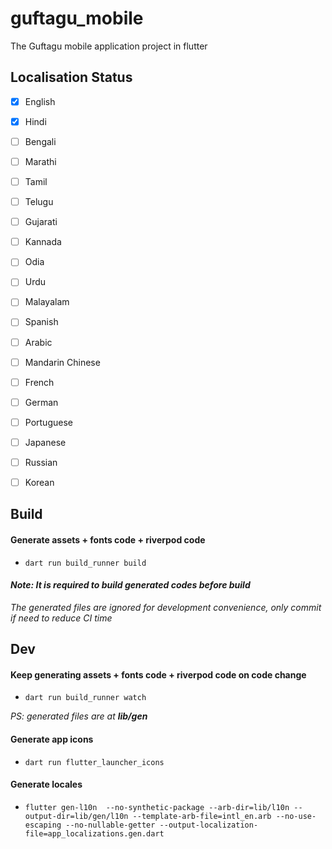 # guftagu_mobile

The Guftagu mobile application project in flutter

## Localisation Status

- [x] English
- [x] Hindi
- [ ] Bengali
- [ ] Marathi
- [ ] Tamil
- [ ] Telugu
- [ ] Gujarati
- [ ] Kannada
- [ ] Odia
- [ ] Urdu
- [ ] Malayalam
- [ ] Spanish
- [ ] Arabic
- [ ] Mandarin Chinese
- [ ] French
- [ ] German
- [ ] Portuguese
- [ ] Japanese
- [ ] Russian
- [ ] Korean


## Build

#### Generate assets + fonts code + riverpod code

- `dart run build_runner build`

#### _Note: It is required to build generated codes before build_

_The generated files are ignored for development convenience, only commit if need to reduce CI time_

## Dev

#### Keep generating assets + fonts code + riverpod code on code change

- `dart run build_runner watch`

_PS: generated files are at **lib/gen**_

#### Generate app icons 

 - `dart run flutter_launcher_icons`

#### Generate locales 

 - `flutter gen-l10n  --no-synthetic-package --arb-dir=lib/l10n --output-dir=lib/gen/l10n --template-arb-file=intl_en.arb --no-use-escaping --no-nullable-getter --output-localization-file=app_localizations.gen.dart`

<!-- #### Generate native splash icon 

 - `dart run flutter_native_splash:create` -->

<!-- #### Generate hive code

- `flutter packages pub run build_runner build` -->